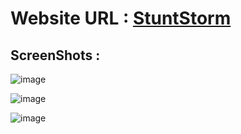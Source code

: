 # Website URL : [StuntStorm](http://www.StuntStorm.github.io)

## ScreenShots :

![image](https://user-images.githubusercontent.com/56226566/138248931-ea102fc1-b320-40f6-9d04-38386ec34465.png)


![image](https://user-images.githubusercontent.com/56226566/138249552-33c1c9b5-c35f-41fa-bd50-70d56cd92f31.png)


![image](https://user-images.githubusercontent.com/56226566/138249675-7b512b1e-4ebc-4038-837f-c679e1177ba2.png)

